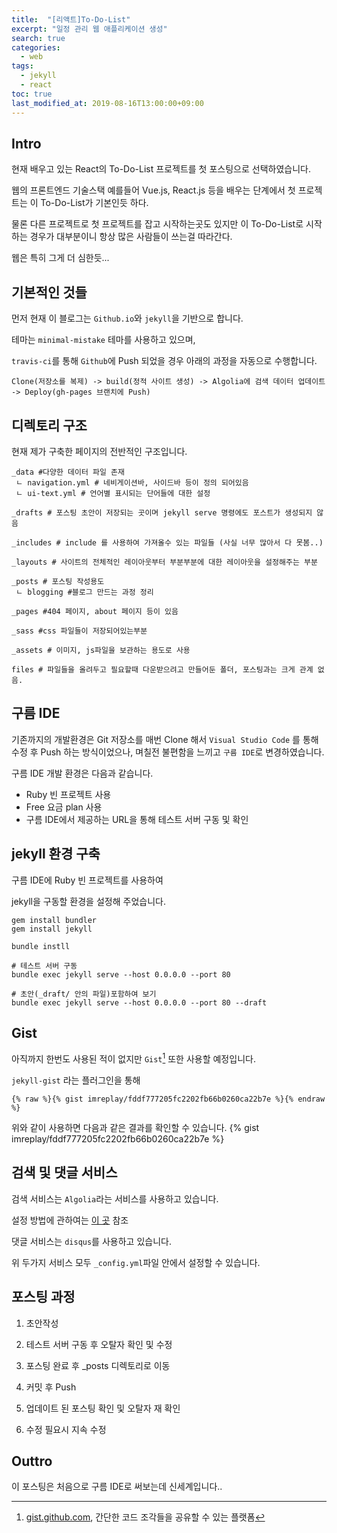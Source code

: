```yaml
---
title:  "[리액트]To-Do-List"
excerpt: "일정 관리 웹 애플리케이션 생성"
search: true
categories:
  - web
tags:
  - jekyll
  - react
toc: true
last_modified_at: 2019-08-16T13:00:00+09:00
---
```



## Intro

현재 배우고 있는 React의 To-Do-List 프로젝트를 첫 포스팅으로 선택하였습니다.

웹의 프론트엔드 기술스택 예를들어 Vue.js, React.js 등을 배우는 단계에서 첫 프로젝트는 이 To-Do-List가 기본인듯 하다.

물론 다른 프로젝트로 첫 프로젝트를 잡고 시작하는곳도 있지만 이 To-Do-List로 시작하는 경우가 대부분이니 항상 많은 사람들이 쓰는걸 따라간다.

웹은 특히 그게 더 심한듯...


## 기본적인 것들
먼저 현재 이 블로그는 `Github.io`와 `jekyll`을 기반으로 합니다.

테마는 `minimal-mistake` 테마를 사용하고 있으며,

`travis-ci`를 통해 `Github`에 Push 되었을 경우 아래의 과정을 자동으로 수행합니다.

```
Clone(저장소를 복제) -> build(정적 사이트 생성) -> Algolia에 검색 데이터 업데이트
-> Deploy(gh-pages 브랜치에 Push)
```

## 디렉토리 구조
현재 제가 구축한 페이지의 전반적인 구조입니다.

```
_data #다양한 데이터 파일 존재
 ㄴ navigation.yml # 네비게이션바, 사이드바 등이 정의 되어있음
 ㄴ ui-text.yml # 언어별 표시되는 단어들에 대한 설정

_drafts # 포스팅 초안이 저장되는 곳이며 jekyll serve 명령에도 포스트가 생성되지 않음

_includes # include 를 사용하여 가져올수 있는 파일들 (사실 너무 많아서 다 못봄..)

_layouts # 사이트의 전체적인 레이아웃부터 부분부분에 대한 레이아웃을 설정해주는 부분

_posts # 포스팅 작성용도
 ㄴ blogging #블로그 만드는 과정 정리

_pages #404 페이지, about 페이지 등이 있음

_sass #css 파일들이 저장되어있는부분

_assets # 이미지, js파일을 보관하는 용도로 사용

files # 파일들을 올려두고 필요할때 다운받으려고 만들어둔 폴더, 포스팅과는 크게 관계 없음.

```


## 구름 IDE
기존까지의 개발환경은 Git 저장소를 매번 Clone 해서 `Visual Studio Code` 를 통해 수정 후 Push 하는 방식이었으나, 며칠전 불편함을 느끼고 `구름 IDE`로 변경하였습니다.

구름 IDE 개발 환경은 다음과 같습니다.


 - Ruby 빈 프로젝트 사용
 - Free 요금 plan 사용
 - 구름 IDE에서 제공하는 URL을 통해 테스트 서버 구동 및 확인

## jekyll 환경 구축
구름 IDE에 Ruby 빈 프로젝트를 사용하여

jekyll을 구동할 환경을 설정해 주었습니다.

```
gem install bundler
gem install jekyll

bundle instll

# 테스트 서버 구동
bundle exec jekyll serve --host 0.0.0.0 --port 80

# 초안(_draft/ 안의 파일)포함하여 보기
bundle exec jekyll serve --host 0.0.0.0 --port 80 --draft
```

## Gist

아직까지 한번도 사용된 적이 없지만 `Gist`[^1] 또한 사용할 예정입니다.

[^1]: [gist.github.com](https://gist.github.com/), 간단한 코드 조각들을 공유할 수 있는 플랫폼

`jekyll-gist` 라는 플러그인을 통해
```
{% raw %}{% gist imreplay/fddf777205fc2202fb66b0260ca22b7e %}{% endraw %}
```
위와 같이 사용하면 다음과 같은 결과를 확인할 수 있습니다.
{% gist imreplay/fddf777205fc2202fb66b0260ca22b7e %}

## 검색 및 댓글 서비스

검색 서비스는 `Algolia`라는 서비스를 사용하고 있습니다.

설정 방법에 관하여는 [이 곳](/blogging/검색-도구인-Algolia를-적용해보자/) 참조

댓글 서비스는 `disqus`를 사용하고 있습니다.

위 두가지 서비스 모두 `_config.yml`파일 안에서 설정할 수 있습니다.


## 포스팅 과정

1. 초안작성

2. 테스트 서버 구동 후 오탈자 확인 및 수정

3. 포스팅 완료 후 \_posts 디렉토리로 이동

4. 커밋 후 Push

5. 업데이트 된 포스팅 확인 및 오탈자 재 확인

6. 수정 필요시 지속 수정

## Outtro

이 포스팅은 처음으로 구름 IDE로 써보는데 신세계입니다..